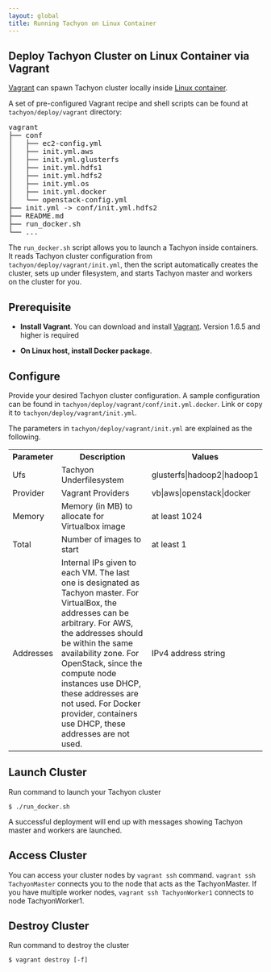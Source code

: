 ```yaml
---
layout: global
title: Running Tachyon on Linux Container
---
```


## Deploy Tachyon Cluster on Linux Container via Vagrant

[Vagrant](https://www.vagrantup.com/downloads.html) can spawn Tachyon cluster locally inside [Linux container](https://www.docker.com/).

A set of pre-configured Vagrant recipe and shell scripts can be found at `tachyon/deploy/vagrant`
directory:

<pre>
vagrant
├── conf
│   ├── ec2-config.yml
│   ├── init.yml.aws
│   ├── init.yml.glusterfs
│   ├── init.yml.hdfs1
│   ├── init.yml.hdfs2
│   ├── init.yml.os
│   ├── init.yml.docker
│   └── openstack-config.yml
├── init.yml -> conf/init.yml.hdfs2
├── README.md
├── run_docker.sh
└── ...
</pre>

The `run_docker.sh` script allows you to launch a Tachyon inside containers. It reads Tachyon cluster configuration from `tachyon/deploy/vagrant/init.yml`, then the script automatically creates the cluster, sets up under filesystem, and starts Tachyon master and workers on the cluster for you.

## Prerequisite
* **Install Vagrant**. You can download and install [Vagrant](https://www.vagrantup.com/downloads.html). Version 1.6.5 and higher is required

* **On Linux host, install Docker package**. 

## Configure

Provide your desired Tachyon cluster configuration. A sample configuration can be found in `tachyon/deploy/vagrant/conf/init.yml.docker`. Link or copy it to `tachyon/deploy/vagrant/init.yml`. 

The parameters in `tachyon/deploy/vagrant/init.yml` are explained as the following.

<table class="table">
<tr>
    <th>Parameter</th><th>Description</th><th>Values</th>
</tr>
<tr>
    <td>Ufs</td><td>Tachyon Underfilesystem</td><td>glusterfs|hadoop2|hadoop1</td>
</tr>
<tr>
    <td>Provider</td><td>Vagrant Providers</td><td>vb|aws|openstack|docker</td>
</tr>
<tr>
    <td>Memory</td><td>Memory (in MB) to allocate for Virtualbox image</td><td>at least 1024</td>
</tr>
<tr>
    <td>Total</td><td>Number of images to start</td><td>at least 1</td>
</tr>
<tr>
    <td>Addresses</td><td>Internal IPs given to each VM. The last one is designated as Tachyon master.
For VirtualBox, the addresses can be arbitrary.
For AWS, the addresses should be within the same availability zone.
For OpenStack, since the compute node instances use DHCP, these addresses are not used.
For Docker provider, containers use DHCP, these addresses are not used.
</td><td>IPv4 address string</td>
</tr>
</table>

## Launch Cluster

Run command to launch your Tachyon cluster

    $ ./run_docker.sh

A successful deployment will end up with messages showing Tachyon master and workers are launched.

## Access Cluster

You can access your cluster nodes by `vagrant ssh` command. `vagrant ssh TachyonMaster` connects you to the node that acts as the TachyonMaster. If you have multiple worker nodes, `vagrant ssh TachyonWorker1` connects to node TachyonWorker1.

## Destroy Cluster

Run command to destroy the cluster

    $ vagrant destroy [-f]
